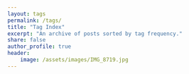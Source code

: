 ```yaml
---
layout: tags
permalink: /tags/
title: "Tag Index"
excerpt: "An archive of posts sorted by tag frequency."
share: false
author_profile: true
header:
    image: /assets/images/IMG_8719.jpg
---
```

